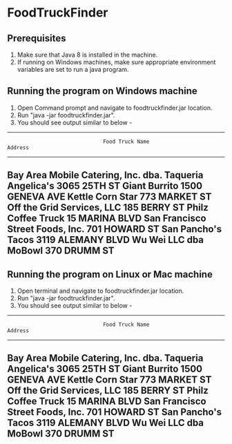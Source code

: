 # FoodTruckFinder

## Prerequisites
1. Make sure that Java 8 is installed in the machine.
2. If running on Windows machines, make sure appropriate environment variables are set to run a java program.

## Running the program on Windows machine
1. Open Command prompt and navigate to foodtruckfinder.jar location.
2. Run "java -jar foodtruckfinder.jar".
3. You should see output similar to below - 

------------------------------------------------------------------------------------------------------------
                                   Food Truck Name                                            Address
------------------------------------------------------------------------------------------------------------
Bay Area Mobile Catering, Inc. dba. Taqueria Angelica's                                  3065 25TH ST
                                     Giant Burrito                                    1500 GENEVA AVE
                                  Kettle Corn Star                                      773 MARKET ST
                        Off the Grid Services, LLC                                       185 BERRY ST
                                Philz Coffee Truck                                     15 MARINA BLVD
                  San Francisco Street Foods, Inc.                                      701 HOWARD ST
                                San Pancho's Tacos                                  3119 ALEMANY BLVD
                             Wu Wei LLC dba MoBowl                                       370 DRUMM ST
------------------------------------------------------------------------------------------------------------


##  Running the program on Linux or Mac machine
1. Open terminal and navigate to foodtruckfinder.jar location.
2. Run "java -jar foodtruckfinder.jar".
3. You should see output similar to below - 

------------------------------------------------------------------------------------------------------------
                                   Food Truck Name                                            Address
------------------------------------------------------------------------------------------------------------
Bay Area Mobile Catering, Inc. dba. Taqueria Angelica's                                  3065 25TH ST
                                     Giant Burrito                                    1500 GENEVA AVE
                                  Kettle Corn Star                                      773 MARKET ST
                        Off the Grid Services, LLC                                       185 BERRY ST
                                Philz Coffee Truck                                     15 MARINA BLVD
                  San Francisco Street Foods, Inc.                                      701 HOWARD ST
                                San Pancho's Tacos                                  3119 ALEMANY BLVD
                             Wu Wei LLC dba MoBowl                                       370 DRUMM ST
------------------------------------------------------------------------------------------------------------
